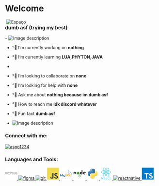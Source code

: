 <h1 align="left">Welcome</h1> 

<img src="https://64.media.tumblr.com/37b54c828a12d6b13e1d518f07d01eba/de5a35eddd9fad73-56/s500x750/81e22bcf0f4b4d8f7c6930344f91362f8ea97985.gifv" align="right" width="500"  alt="Espaço">


<h3 align="left">dumb asf (trying my best)</h3> 
- <img src="https://i.gifer.com/origin/8c/8cd3f1898255c045143e1da97fbabf10_w200.gif" width="10000" height="100" alt="Image description">

- °🌊 I’m currently working on **nothing**

- °🌊 I’m currently learning **LUA,PHYTON,JAVA**
- 
- °🌊 I’m looking to collaborate on **none**

- °🌊 I’m looking for help with **none**

- °🌊 Ask me about **nothing because im dumb asf**

- °🌊 How to reach me **idk discord whatever**

- °🌊 Fun fact **dumb asf**
- <img src="https://i.gifer.com/origin/8c/8cd3f1898255c045143e1da97fbabf10_w200.gif" width="10000" height="100" alt="Image description">

<h3 align="left">Connect with me:</h3>
<p align="left">
<a href="https://discord.gg/aspo1234" target="blank"><img align="center" src="https://raw.githubusercontent.com/rahuldkjain/github-profile-readme-generator/master/src/images/icons/Social/discord.svg" alt="aspo1234" height="30" width="40" /></a>
</p>

<h3 align="left">Languages and Tools:</h3>
<p align="left"> <a href="https://expressjs.com" target="_blank" rel="noreferrer"> <img src="https://raw.githubusercontent.com/devicons/devicon/master/icons/express/express-original-wordmark.svg" alt="express" width="40" height="40"/> </a> <a href="https://www.figma.com/" target="_blank" rel="noreferrer"> <img src="https://www.vectorlogo.zone/logos/figma/figma-icon.svg" alt="figma" width="40" height="40"/> </a> <a href="https://git-scm.com/" target="_blank" rel="noreferrer"> <img src="https://www.vectorlogo.zone/logos/git-scm/git-scm-icon.svg" alt="git" width="40" height="40"/> </a> <a href="https://developer.mozilla.org/en-US/docs/Web/JavaScript" target="_blank" rel="noreferrer"> <img src="https://raw.githubusercontent.com/devicons/devicon/master/icons/javascript/javascript-original.svg" alt="javascript" width="40" height="40"/> </a> <a href="https://www.mysql.com/" target="_blank" rel="noreferrer"> <img src="https://raw.githubusercontent.com/devicons/devicon/master/icons/mysql/mysql-original-wordmark.svg" alt="mysql" width="40" height="40"/> </a> <a href="https://nodejs.org" target="_blank" rel="noreferrer"> <img src="https://raw.githubusercontent.com/devicons/devicon/master/icons/nodejs/nodejs-original-wordmark.svg" alt="nodejs" width="40" height="40"/> </a> <a href="https://www.python.org" target="_blank" rel="noreferrer"> <img src="https://raw.githubusercontent.com/devicons/devicon/master/icons/python/python-original.svg" alt="python" width="40" height="40"/> </a> <a href="https://reactjs.org/" target="_blank" rel="noreferrer"> <img src="https://raw.githubusercontent.com/devicons/devicon/master/icons/react/react-original-wordmark.svg" alt="react" width="40" height="40"/> </a> <a href="https://reactnative.dev/" target="_blank" rel="noreferrer"> <img src="https://reactnative.dev/img/header_logo.svg" alt="reactnative" width="40" height="40"/> </a> <a href="https://www.typescriptlang.org/" target="_blank" rel="noreferrer"> <img src="https://raw.githubusercontent.com/devicons/devicon/master/icons/typescript/typescript-original.svg" alt="typescript" width="40" height="40"/> </a> </p>

